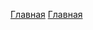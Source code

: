 [Главная](https://wmmegal.github.io/freelance/build/)
[Главная](https://wmmegal.github.io/freelance/build/)
